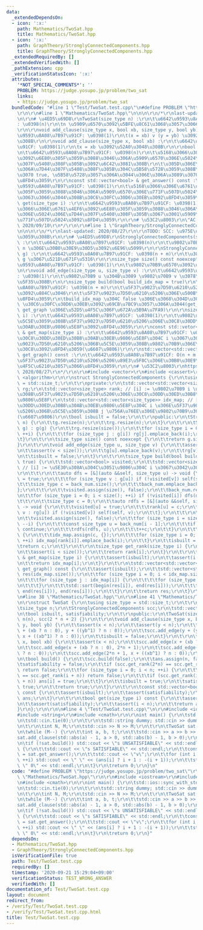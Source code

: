 ```yaml
---
data:
  _extendedDependsOn:
  - icon: ':x:'
    path: Mathematics/TwoSat.hpp
    title: Mathematics/TwoSat.hpp
  - icon: ':x:'
    path: GraphTheory/StronglyConnectedComponents.hpp
    title: GraphTheory/StronglyConnectedComponents.hpp
  _extendedRequiredBy: []
  _extendedVerifiedWith: []
  _pathExtension: cpp
  _verificationStatusIcon: ':x:'
  attributes:
    '*NOT_SPECIAL_COMMENTS*': ''
    PROBLEM: https://judge.yosupo.jp/problem/two_sat
    links:
    - https://judge.yosupo.jp/problem/two_sat
  bundledCode: "#line 1 \"Test/TwoSat.test.cpp\"\n#define PROBLEM \"https://judge.yosupo.jp/problem/two_sat\"\
    \r\n\r\n#line 1 \"Mathematics/TwoSat.hpp\"\n\n\n\r\n/*\r\nlast-updated: 2020/09/10\r\
    \n\r\n# \u4ED5\u69D8\r\nTwoSat(size_type n) :\r\n\t\u6642\u9593\u8A08\u7B97\u91CF\
    : \u0398(n)\r\n\tn \u5909\u6570\u3092\u5BFE\u8C61\u3068\u3057\u3066\u69CB\u7BC9\
    \r\n\r\nvoid add_clause(size_type x, bool xb, size_type y, bool yb) :\r\n\t\u6642\
    \u9593\u8A08\u7B97\u91CF: \u0398(1)\r\n\t(x = xb) v (y = yb) \u3092\u52A0\u3048\
    \u308B\r\n\r\nvoid add_clause(size_type x, bool xb) :\r\n\t\u6642\u9593\u8A08\u7B97\
    \u91CF: \u0398(1)\r\n\tx = xb \u3092\u52A0\u3048\u308B\r\n\r\nbool build() :\r\
    \n\t\u6642\u9593\u8A08\u7B97\u91CF: \u0398(n)\r\n\t\u5168\u3066\u306E\u6761\u4EF6\
    \u3092\u6E80\u305F\u3059\u3088\u3046\u306A\u5909\u6570\u306E\u5024\u306E\u7D44\
    \u307F\u5408\u308F\u305B\u3092\u6C42\u3081\u308B\r\n\t\u305D\u306E\u3088\u3046\
    \u306A\u7D44\u307F\u5408\u308F\u305B\u304C\u5B58\u5728\u3059\u308B\u306A\u3089\
    \u3070 true, \u5B58\u5728\u3057\u306A\u3044\u306E\u306A\u3089\u3070 false \u3092\
    \u8FD4\u3059\r\n\r\nconst std::vector<bool> & get_answer() const :\r\n\t\u6642\
    \u9593\u8A08\u7B97\u91CF: \u0398(1)\r\n\t\u5168\u3066\u306E\u6761\u4EF6\u3092\u6E80\
    \u305F\u3059\u3088\u3046\u306A\u5909\u6570\u306E\u771F\u507D\u5024\u304C\u5165\
    \u3063\u3066\u3044\u308B\u30C6\u30FC\u30D6\u30EB\u3092\u8FD4\u3059\r\n\r\nbool\
    \ get(size_type i) :\r\n\t\u6642\u9593\u8A08\u7B97\u91CF: \u0398(1)\r\n\t\u5168\
    \u3066\u306E\u6761\u4EF6\u3092\u6E80\u305F\u3059\u3088\u3046\u306A\u5909\u6570\
    \u306E\u5024\u306E\u7D44\u307F\u5408\u308F\u305B\u3067\u3001\u5909\u6570 i \u306E\
    \u771F\u507D\u5024\u3092\u8FD4\u3059\r\n\r\n# \u53C2\u8003\r\n\"AC Library\" https://atcoder.jp/posts/517m,\
    \ 2020/09/10\r\n*/\r\n\r\n#line 1 \"GraphTheory/StronglyConnectedComponents.hpp\"\
    \n\n\n\r\n/*\r\nlast-updated: 2020/08/27\r\n\r\nTODO: SCC: \u975E\u518D\u5E30\u306B\
    \u3059\u308B\r\n\r\n# \u4ED5\u69D8\r\nStronglyConnectedComponents(size_type n)\
    \ :\r\n\t\u6642\u9593\u8A08\u7B97\u91CF: \u0398(n)\r\n\t\u9802\u70B9\u6570\u304C\
    \ n \u306E\u30B0\u30E9\u30D5\u3092\u6E96\u5099\r\n\r\nStronglyConnectedComponentx(std::vector<std::vector<size_type>>\
    \ g) :\r\n\t\u6642\u9593\u8A08\u7B97\u91CF: \u0398(n + m)\r\n\t\u30B0\u30E9\u30D5\
    \ g \u3067\u521D\u671F\u5316\r\n\r\nsize_type size() const noexcept :\r\n\t\u6642\
    \u9593\u8A08\u7B97\u91CF: \u0398(1)\r\n\t\u9802\u70B9\u6570\u3092\u8FD4\u3059\r\
    \n\r\nvoid add_edge(size_type u, size_type v) :\r\n\t\u6642\u9593\u8A08\u7B97\u91CF\
    : \u0398(1)\r\n\t\u9802\u70B9 u \u304B\u3089 \u9802\u70B9 v \u3078\u8FBA\u3092\
    \u5F35\u308B\r\n\r\nsize_type build(bool build_idx_map = true)\r\n\t\u6642\u9593\
    \u8A08\u7B97\u91CF: \u0398(n + m)\r\n\t\u5F37\u9023\u7D50\u6210\u5206\u5206\u89E3\
    \u3092\u884C\u3046\r\n\t\u5F37\u9023\u7D50\u6210\u5206\u306E\u500B\u6570\u3092\
    \u8FD4\u3059\r\n\tbuild_idx_map \u304C false \u306E\u3068\u304D\u306F idx_map\
    \ \u30C6\u30FC\u30D6\u30EB\u3092\u69CB\u7BC9\u3057\u306A\u3044(get_map \u3084\
    \ get_graph \u306E\u52D5\u4F5C\u306F\u672A\u5B9A\u7FA9)\r\n\r\nsize_type get_rank(size_type\
    \ i) :\r\n\t\u6642\u9593\u8A08\u7B97\u91CF: \u0398(1)\r\n\t\u9802\u70B9 i \u304C\
    \u5C5E\u3059\u308B\u5F37\u9023\u7D50\u6210\u5206\u306E\u30C8\u30DD\u30ED\u30B8\
    \u30AB\u30EB\u9806\u5E8F\u3092\u8FD4\u3059\r\n\r\nconst std::vetor<size_type>\
    \ & get_map(size_type i) :\r\n\t\u6642\u9593\u8A08\u7B97\u91CF: \u0398(1)\r\n\t\
    \u30C8\u30DD\u30ED\u30B8\u30AB\u30EB\u9806\u5E8F\u304C i \u3067\u3042\u308B\u5F37\
    \u9023\u7D50\u6210\u5206\u306B\u5C5E\u3059\u308B\u9802\u70B9\u306E\u30EA\u30B9\
    \u30C8\u3092\u8FD4\u3059(\u6607\u9806)\r\n\r\nstd::vector<std::vector<size_type>>\
    \ get_graph() const :\r\n\t\u6642\u9593\u8A08\u7B97\u91CF: O(n + m log m)\r\n\t\
    \u5F37\u9023\u7D50\u6210\u5206\u5206\u89E3\u5F8C\u306E\u30B0\u30E9\u30D5\u3092\
    \u4F5C\u6210\u3057\u3066\u8FD4\u3059\r\n\r\n# \u53C2\u8003\r\nhttps://mathtrain.jp/kyorenketsu,\
    \ 2020/08/27\r\n*/\r\n\r\n#include <vector>\r\n#include <cassert>\r\n#include\
    \ <algorithm>\r\n\r\nstruct StronglyConnectedComponents {\r\n\tusing size_type\
    \ = std::size_t;\r\n\t\r\nprivate:\r\n\tstd::vector<std::vector<size_type>> g,\
    \ rg;\r\n\tstd::vector<size_type> rank; // [i] := \u9802\u70B9 i \u304C\u5C5E\u3059\
    \u308B\u5F37\u9023\u7D50\u6210\u5206\u306E\u30C8\u30DD\u30ED\u30B8\u30AB\u30EB\
    \u9806\u5E8F\r\n\tstd::vector<std::vector<size_type>> idx_map; // [i][j] := \u30C8\
    \u30DD\u30ED\u30B8\u30AB\u30EB\u9806\u5E8F\u304C i \u306E\u5F37\u9023\u7D50\u6210\
    \u5206\u306B\u5C5E\u3059\u308B j \u756A\u76EE\u306E\u9802\u70B9\u306E\u756A\u53F7\
    (\u6607\u9806)\r\n\tbool isbuilt = false;\r\n\t\r\npublic:\r\n\tStronglyConnectedComponents(size_type\
    \ n) {\r\n\t\tg.resize(n);\r\n\t\trg.resize(n);\r\n\t}\r\n\t\r\n\tStronglyConnectedComponents(std::vector<std::vector<size_type>>\
    \ g) : g(g) {\r\n\t\trg.resize(size());\r\n\t\tfor (size_type i = 0; i < size();\
    \ ++i) {\r\n\t\t\tfor (size_type j : g[i]) rg[j].emplace_back(i);\r\n\t\t}\r\n\
    \t}\r\n\t\r\n\tsize_type size() const noexcept {\r\n\t\treturn g.size();\r\n\t\
    }\r\n\t\r\n\tvoid add_edge(size_type u, size_type v) {\r\n\t\tassert(u < size());\r\
    \n\t\tassert(v < size());\r\n\t\tg[u].emplace_back(v);\r\n\t\trg[v].emplace_back(u);\r\
    \n\t\tisbuilt = false;\r\n\t}\r\n\t\r\n\tsize_type build(bool build_idx_map =\
    \ true) {\r\n\t\tstd::vector<bool> visited;\r\n\t\tstd::vector<size_type> back_num;\
    \ // [i] := \u5E30\u308A\u304C\u3051\u9806\u304C i \u3067\u3042\u308B\u9802\u70B9\
    \r\n\t\t\r\n\t\tauto dfs = [&](auto &&self, size_type u) -> void {\r\n\t\t\tvisited[u]\
    \ = true;\r\n\t\t\tfor (size_type v : g[u]) if (!visited[v]) self(self, v);\r\n\
    \t\t\tsize_type c = back_num.size();\r\n\t\t\tback_num.emplace_back(u);\r\n\t\t\
    };\r\n\t\t\r\n\t\tvisited.assign(size(), false);\r\n\t\tback_num.reserve(size());\r\
    \n\t\tfor (size_type i = 0; i < size(); ++i) if (!visited[i]) dfs(dfs, i);\r\n\
    \t\t\r\n\t\tsize_type c = 0;\r\n\t\tauto rdfs = [&](auto &&self, size_type u)\
    \ -> void {\r\n\t\t\tvisited[u] = true;\r\n\t\t\trank[u] = c;\r\n\t\t\tfor (size_type\
    \ v : rg[u]) if (!visited[v]) self(self, v);\r\n\t\t};\r\n\t\t\r\n\t\trank.resize(size());\r\
    \n\t\tvisited.assign(size(), false);\r\n\t\tfor (size_type i = size(); i > 0;\
    \ --i) {\r\n\t\t\tconst size_type u = back_num[i - 1];\r\n\t\t\tif (visited[u])\
    \ continue;\r\n\t\t\trdfs(rdfs, u);\r\n\t\t\t++c;\r\n\t\t}\r\n\t\t\r\n\t\tif (build_idx_map)\
    \ {\r\n\t\t\tidx_map.assign(c, {});\r\n\t\t\tfor (size_type i = 0; i < size();\
    \ ++i) idx_map[rank[i]].emplace_back(i);\r\n\t\t}\r\n\t\tisbuilt = true;\r\n\t\
    \treturn c;\r\n\t}\r\n\t\r\n\tsize_type get_rank(size_type i) {\r\n\t\tassert(isbuilt);\r\
    \n\t\tassert(i < size());\r\n\t\treturn rank[i];\r\n\t}\r\n\t\r\n\tconst std::vector<size_type>\
    \ & get_map(size_type i) {\r\n\t\tassert(isbuilt);\r\n\t\tassert(i < idx_map.size());\r\
    \n\t\treturn idx_map[i];\r\n\t}\r\n\t\r\n\tstd::vector<std::vector<size_type>>\
    \ get_graph() const {\r\n\t\tassert(isbuilt);\r\n\t\tstd::vector<std::vector<size_type>>\
    \ res(idx_map.size());\r\n\t\tfor (size_type i = 0; i < idx_map.size(); ++i) {\r\
    \n\t\t\tfor (size_type j : idx_map[i]) {\r\n\t\t\t\tfor (size_type v : g[j]) res[i].emplace_back(v);\r\
    \n\t\t\t}\r\n\t\t\tstd::sort(begin(res[i]), end(res[i]));\r\n\t\t\tres[i].erase(unique(begin(res[i]),\
    \ end(res[i])), end(res[i]));\r\n\t\t}\r\n\t\treturn res;\r\n\t}\r\n};\r\n\r\n\
    \n#line 38 \"Mathematics/TwoSat.hpp\"\n\r\n#line 41 \"Mathematics/TwoSat.hpp\"\
    \n\r\nstruct TwoSat {\r\n\tusing size_type = std::size_t;\r\n\t\r\nprivate:\r\n\
    \tsize_type n;\r\n\tStronglyConnectedComponents scc;\r\n\tstd::vector<bool> ans;\r\
    \n\tbool isbuilt, satisfiability;\r\n\t\r\npublic:\r\n\tTwoSat(size_type n) :\
    \ n(n), scc(2 * n + 2) {}\r\n\t\r\n\tvoid add_clause(size_type x, bool xb, size_type\
    \ y, bool yb) {\r\n\t\tassert(x < n);\r\n\t\tassert(y < n);\r\n\t\tscc.add_edge(x\
    \ + (xb ? n : 0), y + ((yb^1) ? n : 0));\r\n\t\tscc.add_edge(y + (yb ? n : 0),\
    \ x + ((xb^1) ? n : 0));\r\n\t\tisbuilt = false;\r\n\t}\r\n\t\r\n\tvoid add_clause(size_type\
    \ x, bool xb) {\r\n\t\tassert(x < n);\r\n\t\tscc.add_edge(x + (xb ? n : 0), 2*n);\r\
    \n\t\tscc.add_edge(x + (xb ? n : 0), 2*n + 1);\r\n\t\tscc.add_edge(2*n, x + ((xb^1)\
    \ ? n : 0));\r\n\t\tscc.add_edge(2*n + 1, x + ((xb^1) ? n : 0));\r\n\t}\r\n\t\r\
    \n\tbool build() {\r\n\t\tscc.build(false);\r\n\t\tans.assign(n, false);\r\n\t\
    \tsatisfiability = false;\r\n\t\tif (scc.get_rank(2*n) == scc.get_rank(2*n + 1))\
    \ return false;\r\n\t\tfor (size_type i = 0; i < n; ++i) {\r\n\t\t\tif (scc.get_rank(i)\
    \ == scc.get_rank(i + n)) return false;\r\n\t\t\tif (scc.get_rank(i) > scc.get_rank(i\
    \ + n)) ans[i] = true;\r\n\t\t}\r\n\t\tisbuilt = true;\r\n\t\tsatisfiability =\
    \ true;\r\n\t\treturn true;\r\n\t}\r\n\t\r\n\tconst std::vector<bool> & get_answer()\
    \ const {\r\n\t\tassert(isbuilt);\r\n\t\tassert(satisfiability);\r\n\t\treturn\
    \ ans;\r\n\t}\r\n\t\r\n\tbool get(size_type i) const {\r\n\t\tassert(isbuilt);\r\
    \n\t\tassert(satisfiability);\r\n\t\tassert(i < n);\r\n\t\treturn ans[i];\r\n\t\
    }\r\n};\r\n\r\n\n#line 4 \"Test/TwoSat.test.cpp\"\n\r\n#include <iostream>\r\n\
    #include <string>\r\n#include <cmath>\r\n\r\nint main() {\r\n\tstd::ios::sync_with_stdio(false);\r\
    \n\tstd::cin.tie(0);\r\n\t\r\n\tstd::string dummy; std::cin >> dummy >> dummy;\r\
    \n\t\r\n\tint N, M;\r\n\tstd::cin >> N >> M;\r\n\t\r\n\tTwoSat sat(N);\r\n\t\r\
    \n\twhile (M--) {\r\n\t\tint a, b, t;\r\n\t\tstd::cin >> a >> b >> t;\r\n\t\t\
    sat.add_clause(std::abs(a) - 1, a > 0, std::abs(b) - 1, b > 0);\r\n\t}\r\n\t\r\
    \n\tif (!sat.build()) std::cout << \"s UNSATISFIABLE\" << std::endl;\r\n\telse\
    \ {\r\n\t\tstd::cout << \"s SATISFIABLE\" << std::endl;\r\n\t\tconst auto & ans\
    \ = sat.get_answer();\r\n\t\tstd::cout << \"v\";\r\n\t\tfor (int i = 0; i < N;\
    \ ++i) std::cout << \" \" << (ans[i] ? i + 1 : -(i + 1));\r\n\t\tstd::cout <<\
    \ \" 0\" << std::endl;\r\n\t}\r\n\treturn 0;\r\n}\n"
  code: "#define PROBLEM \"https://judge.yosupo.jp/problem/two_sat\"\r\n\r\n#include\
    \ \"Mathematics/TwoSat.hpp\"\r\n\r\n#include <iostream>\r\n#include <string>\r\
    \n#include <cmath>\r\n\r\nint main() {\r\n\tstd::ios::sync_with_stdio(false);\r\
    \n\tstd::cin.tie(0);\r\n\t\r\n\tstd::string dummy; std::cin >> dummy >> dummy;\r\
    \n\t\r\n\tint N, M;\r\n\tstd::cin >> N >> M;\r\n\t\r\n\tTwoSat sat(N);\r\n\t\r\
    \n\twhile (M--) {\r\n\t\tint a, b, t;\r\n\t\tstd::cin >> a >> b >> t;\r\n\t\t\
    sat.add_clause(std::abs(a) - 1, a > 0, std::abs(b) - 1, b > 0);\r\n\t}\r\n\t\r\
    \n\tif (!sat.build()) std::cout << \"s UNSATISFIABLE\" << std::endl;\r\n\telse\
    \ {\r\n\t\tstd::cout << \"s SATISFIABLE\" << std::endl;\r\n\t\tconst auto & ans\
    \ = sat.get_answer();\r\n\t\tstd::cout << \"v\";\r\n\t\tfor (int i = 0; i < N;\
    \ ++i) std::cout << \" \" << (ans[i] ? i + 1 : -(i + 1));\r\n\t\tstd::cout <<\
    \ \" 0\" << std::endl;\r\n\t}\r\n\treturn 0;\r\n}"
  dependsOn:
  - Mathematics/TwoSat.hpp
  - GraphTheory/StronglyConnectedComponents.hpp
  isVerificationFile: true
  path: Test/TwoSat.test.cpp
  requiredBy: []
  timestamp: '2020-09-21 15:29:04+09:00'
  verificationStatus: TEST_WRONG_ANSWER
  verifiedWith: []
documentation_of: Test/TwoSat.test.cpp
layout: document
redirect_from:
- /verify/Test/TwoSat.test.cpp
- /verify/Test/TwoSat.test.cpp.html
title: Test/TwoSat.test.cpp
---
```

